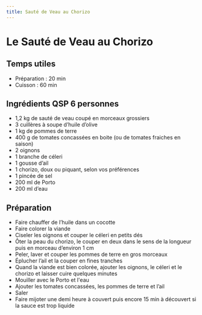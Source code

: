 ```yaml
---
title: Sauté de Veau au Chorizo
---
```


# Le Sauté de Veau au Chorizo

## Temps utiles

- Préparation : 20 min
- Cuisson : 60 min

## Ingrédients QSP 6 personnes

- 1,2 kg de sauté de veau coupé en morceaux grossiers
- 3 cuillères à soupe d’huile d’olive
- 1 kg de pommes de terre
- 400 g de tomates concassées en boite (ou de tomates fraiches en saison)
- 2 oignons
- 1 branche de céleri
- 1 gousse d’ail
- 1 chorizo, doux ou piquant, selon vos préférences
- 1 pincée de sel
- 200 ml de Porto
- 200 ml d’eau

## Préparation

- Faire chauffer de l’huile dans un cocotte
- Faire colorer la viande
- Ciseler les oignons et couper le céleri en petits dés
- Ôter la peau du chorizo, le couper en deux dans le sens de la longueur puis en morceau d’environ 1 cm
- Peler, laver et couper les pommes de terre en gros morceaux
- Éplucher l’ail et la couper en fines tranches
- Quand la viande est bien colorée, ajouter les oignons, le céleri et le chorizo et laisser cuire quelques minutes
- Mouiller avec le Porto et l'eau
- Ajouter les tomates concassées, les pommes de terre et l’ail
- Saler
- Faire mijoter une demi heure à couvert puis encore 15 min à découvert si la sauce est trop liquide
